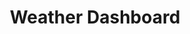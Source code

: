 ---
title: "Weather Dashboard"
description: "A weather dashboard that displays current weather and forecasts using external API integration."
technologies:
  - "React"
  - "OpenWeather API"
  - "Chart.js"
  - "Tailwind CSS"
github: "https://github.com/mustafaenes0zturk/weather-dashboard"
demo: "https://weather-dashboard.vercel.app"
featured: false
--- 